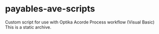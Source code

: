 # payables-ave-scripts
Custom script for use with Optika Acorde Process workflow (Visual Basic)
This is a static archive.
